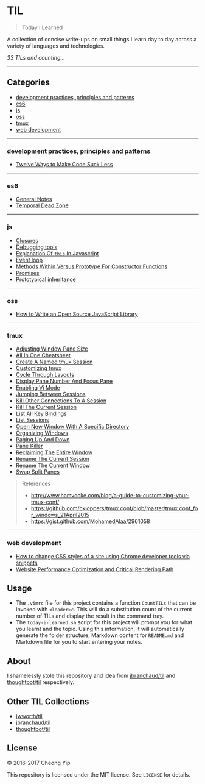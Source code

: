 # TIL

> Today I Learned

A collection of concise write-ups on small things I learn day to day across a
variety of languages and technologies.

_33 TILs and counting..._

---

## Categories

* [development practices, principles and patterns](#development-practices-principles-and-patterns)
* [es6](#es6)
* [js](#js)
* [oss](#oss)
* [tmux](#tmux)
* [web development](#web-development)

---

### development practices, principles and patterns

- [Twelve Ways to Make Code Suck Less](development-practices-principles-and-patterns/twelve-ways-to-make-code-suck-less.md)

---

### es6

- [General Notes](es6/general-notes.md)
- [Temporal Dead Zone](es6/temporal-dead-zone.md)

---

### js

- [Closures](js/closures.md)
- [Debugging tools](js/debugging-tools.md)
- [Explanation Of `this` In Javascript](js/explanation-of-this-in-javascript.md)
- [Event loop](js/event-loop.md)
- [Methods Within Versus Prototype For Constructor Functions](js/methods-within-vs-prototype-for-constructor-functions.md)
- [Promises](js/promises.md)
- [Prototypical inheritance](js/prototypical-inheritance.md)

---

### oss

- [How to Write an Open Source JavaScript Library](oss/how-to-write-an-open-source-javascript-library.md)

---

### tmux

- [Adjusting Window Pane Size](tmux/adjusting-window-pane-size.md)
- [All In One Cheatsheet](tmux/all-in-one-cheatsheet.md)
- [Create A Named tmux Session](tmux/create-a-named-tmux-session.md)
- [Customizing tmux](tmux/customizing-tmux.md)
- [Cycle Through Layouts](tmux/cycle-through-layouts.md)
- [Display Pane Number And Focus Pane](tmux/display-pane-number-and-focus-pane.)
- [Enabling Vi Mode](tmux/enabling-vi-mode.md)
- [Jumping Between Sessions](tmux/jumping-between-sessions.md)
- [Kill Other Connections To A Session](tmux/kill-other-connections-to-a-session.md)
- [Kill The Current Session](tmux/kill-the-current-session.md)
- [List All Key Bindings](tmux/list-all-key-bindings.md)
- [List Sessions](tmux/list-sessions.md)
- [Open New Window With A Specific Directory](tmux/open-new-window-with-a-specific-directory.md)
- [Organizing Windows](tmux/organizing-windows.md)
- [Paging Up And Down](tmux/paging-up-and-down.md)
- [Pane Killer](tmux/pane-killer.md)
- [Reclaiming The Entire Window](tmux/reclaiming-the-entire-window.md)
- [Rename The Current Session](tmux/rename-the-current-session.md)
- [Rename The Current Window](tmux/rename-the-current-window.md)
- [Swap Split Panes](tmux/swap-split-panes.md)

> References
> * <http://www.hamvocke.com/blog/a-guide-to-customizing-your-tmux-conf/>
> * <https://github.com/ckloppers/tmux.conf/blob/master/tmux.conf_for_windows_21April2015>
> * <https://gist.github.com/MohamedAlaa/2961058>

---

### web development

- [How to change CSS styles of a site using Chrome developer tools via snippets](web-development/how-to-change-css-styles-of-a-site-using-chrome-developer-tools-via-snippets.md)
- [Website Performance Optimization and Critical Rendering Path](web-development/website-performance-optimization-and-critical-rendering-path.md)

## Usage

- The `.vimrc` file for this project contains a function `CountTILs` that can
be invoked with `<leader>c`. This will do a substitution count of the
current number of TILs and display the result in the command tray.
- The `today-i-learned.sh` script for this project will prompt you for what you learnt
and the topic. Using this information, it will automatically generate the folder structure,
Markdown content for `README.md` and Markdown file for you to start entering your notes.

## About

I shamelessly stole this repository and idea from
[jbranchaud/til](https://github.com/jbranchaud/til) and
[thoughtbot/til](https://github.com/thoughtbot/til) respectively.

## Other TIL Collections

* [jwworth/til](https://github.com/jwworth/til)
* [jbranchaud/til](https://github.com/jbranchaud/til)
* [thoughtbot/til](https://github.com/thoughtbot/til)

## License

&copy; 2016-2017 Cheong Yip

This repository is licensed under the MIT license. See `LICENSE` for
details.
